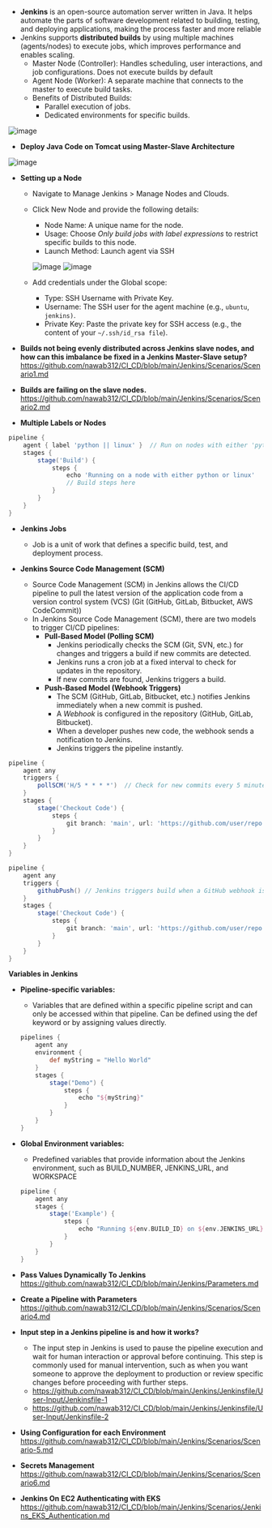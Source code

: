 - **Jenkins** is an open-source automation server written in Java. It helps automate the parts of software development related to building, testing, and deploying applications, making the process faster and more reliable
- Jenkins supports **distributed builds** by using multiple machines (agents/nodes) to execute jobs, which improves performance and enables scaling.
  - Master Node (Controller): Handles scheduling, user interactions, and job configurations. Does not execute builds by default
  - Agent Node (Worker): A separate machine that connects to the master to execute build tasks.
  - Benefits of Distributed Builds:
    - Parallel execution of jobs.
    - Dedicated environments for specific builds.

![image](https://github.com/user-attachments/assets/94b7ee97-76f1-41ed-afb9-a4a1aabbd9fa)

- **Deploy Java Code on Tomcat using Master-Slave Architecture**

![image](https://github.com/user-attachments/assets/6db09837-2580-4567-9a7b-c3e9732eb349)


- **Setting up a Node**
  - Navigate to Manage Jenkins > Manage Nodes and Clouds.
  - Click New Node and provide the following details:
    - Node Name: A unique name for the node.
    - Usage: Choose *Only build jobs with label expressions* to restrict specific builds to this node.
    - Launch Method: Launch agent via SSH

    ![image](https://github.com/user-attachments/assets/ea87203d-54b3-44c9-b417-76a94de2b3b8)  ![image](https://github.com/user-attachments/assets/240454c1-b870-4cb9-ae0d-3cdf1a4466c3)

  - Add credentials under the Global scope:
    - Type: SSH Username with Private Key.
    - Username: The SSH user for the agent machine (e.g., `ubuntu`, `jenkins)`.
    - Private Key: Paste the private key for SSH access (e.g., the content of your `~/.ssh/id_rsa file`).
   
- **Builds not being evenly distributed across Jenkins slave nodes, and how can this imbalance be fixed in a Jenkins Master-Slave setup?** https://github.com/nawab312/CI_CD/blob/main/Jenkins/Scenarios/Scenario1.md
- **Builds are failing on the slave nodes.** https://github.com/nawab312/CI_CD/blob/main/Jenkins/Scenarios/Scenario2.md

- **Multiple Labels or Nodes**
```groovy
pipeline {
    agent { label 'python || linux' }  // Run on nodes with either 'python' or 'linux'
    stages {
        stage('Build') {
            steps {
                echo 'Running on a node with either python or linux'
                // Build steps here
            }
        }
    }
}
```

- **Jenkins Jobs**
  - Job is a unit of work that defines a specific build, test, and deployment process.

- **Jenkins Source Code Management (SCM)**
  - Source Code Management (SCM) in Jenkins allows the CI/CD pipeline to pull the latest version of the application code from a version control system (VCS) (Git (GitHub, GitLab, Bitbucket, AWS CodeCommit))
  - In Jenkins Source Code Management (SCM), there are two models to trigger CI/CD pipelines:
    - **Pull-Based Model (Polling SCM)**
      - Jenkins periodically checks the SCM (Git, SVN, etc.) for changes and triggers a build if new commits are detected.
      - Jenkins runs a cron job at a fixed interval to check for updates in the repository.
      - If new commits are found, Jenkins triggers a build.
    - **Push-Based Model (Webhook Triggers)**
      - The SCM (GitHub, GitLab, Bitbucket, etc.) notifies Jenkins immediately when a new commit is pushed.
      - A *Webhook* is configured in the repository (GitHub, GitLab, Bitbucket).
      - When a developer pushes new code, the webhook sends a notification to Jenkins.
      - Jenkins triggers the pipeline instantly.
```groovy
pipeline {
    agent any
    triggers {
        pollSCM('H/5 * * * *')  // Check for new commits every 5 minutes
    }
    stages {
        stage('Checkout Code') {
            steps {
                git branch: 'main', url: 'https://github.com/user/repo.git'
            }
        }
    }
}
```

```groovy
pipeline {
    agent any
    triggers {
        githubPush() // Jenkins triggers build when a GitHub webhook is received
    }
    stages {
        stage('Checkout Code') {
            steps {
                git branch: 'main', url: 'https://github.com/user/repo.git'
            }
        }
    }
}
```

**Variables in Jenkins**
- **Pipeline-specific variables:**
  - Variables that are defined within a specific pipeline script and can only be accessed within that pipeline. Can be defined using the def keyword or by assigning values directly.
  ```groovy
  pipelines {
      agent any
      environment {
          def myString = "Hello World"
      }
      stages {
          stage("Demo") {
              steps {
                  echo "${myString}"
              }
          }
      }
  }
    ```
- **Global Environment variables:**
  - Predefined variables that provide information about the Jenkins environment, such as BUILD_NUMBER, JENKINS_URL, and WORKSPACE
  ```groovy
  pipeline {
      agent any
      stages {
          stage('Example') {
              steps {
                  echo "Running ${env.BUILD_ID} on ${env.JENKINS_URL}"
              }
          }
      }
  }
  ```

- **Pass Values Dynamically To Jenkins** https://github.com/nawab312/CI_CD/blob/main/Jenkins/Parameters.md
 
- **Create a Pipeline with Parameters** https://github.com/nawab312/CI_CD/blob/main/Jenkins/Scenarios/Scenario4.md
 
- **Input step in a Jenkins pipeline is and how it works?**
  - The input step in Jenkins is used to pause the pipeline execution and wait for human interaction or approval before continuing. This step is commonly used for manual intervention, such as when you want someone to approve the deployment to production or review specific changes before proceeding with further steps.
  - https://github.com/nawab312/CI_CD/blob/main/Jenkins/Jenkinsfile/User-Input/Jenkinsfile-1
  - https://github.com/nawab312/CI_CD/blob/main/Jenkins/Jenkinsfile/User-Input/Jenkinsfile-2

- **Using Configuration for each Environment** https://github.com/nawab312/CI_CD/blob/main/Jenkins/Scenarios/Scenario-5.md

- **Secrets Management** https://github.com/nawab312/CI_CD/blob/main/Jenkins/Scenarios/Scenario6.md

- **Jenkins On EC2 Authenticating with EKS** https://github.com/nawab312/CI_CD/blob/main/Jenkins/Scenarios/Jenkins_EKS_Authentication.md




